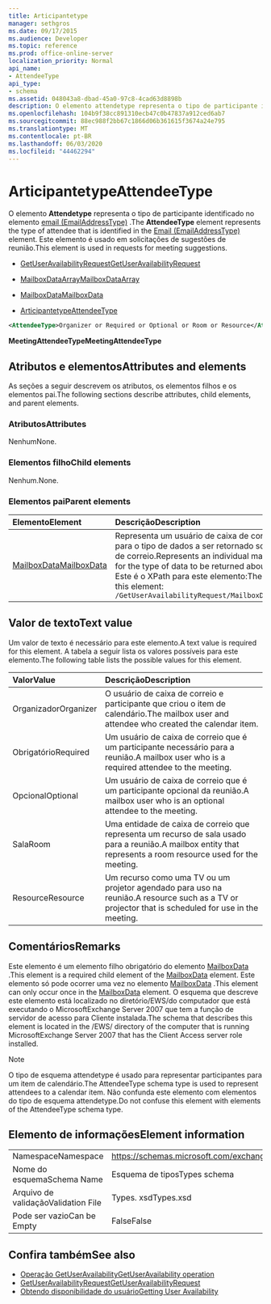 ```yaml
---
title: Articipantetype
manager: sethgros
ms.date: 09/17/2015
ms.audience: Developer
ms.topic: reference
ms.prod: office-online-server
localization_priority: Normal
api_name:
- AttendeeType
api_type:
- schema
ms.assetid: 048043a8-dbad-45a0-97c8-4cad63d8898b
description: O elemento attendetype representa o tipo de participante identificado no elemento email (EmailAddresstype). Este elemento é usado em solicitações de sugestões de reunião.
ms.openlocfilehash: 104b9f38cc891310ecb47c0b47837a912ced6ab7
ms.sourcegitcommit: 88ec988f2bb67c1866d06b361615f3674a24e795
ms.translationtype: MT
ms.contentlocale: pt-BR
ms.lasthandoff: 06/03/2020
ms.locfileid: "44462294"
---
```

# <a name="attendeetype"></a><span data-ttu-id="7c08a-104">Articipantetype</span><span class="sxs-lookup"><span data-stu-id="7c08a-104">AttendeeType</span></span>

<span data-ttu-id="7c08a-105">O elemento **Attendetype** representa o tipo de participante identificado no elemento [email (EmailAddressType)](email-emailaddresstype.md) .</span><span class="sxs-lookup"><span data-stu-id="7c08a-105">The **AttendeeType** element represents the type of attendee that is identified in the [Email (EmailAddressType)](email-emailaddresstype.md) element.</span></span> <span data-ttu-id="7c08a-106">Este elemento é usado em solicitações de sugestões de reunião.</span><span class="sxs-lookup"><span data-stu-id="7c08a-106">This element is used in requests for meeting suggestions.</span></span> 
  
- [<span data-ttu-id="7c08a-107">GetUserAvailabilityRequest</span><span class="sxs-lookup"><span data-stu-id="7c08a-107">GetUserAvailabilityRequest</span></span>](getuseravailabilityrequest.md)
  
- [<span data-ttu-id="7c08a-108">MailboxDataArray</span><span class="sxs-lookup"><span data-stu-id="7c08a-108">MailboxDataArray</span></span>](mailboxdataarray.md)
  
- [<span data-ttu-id="7c08a-109">MailboxData</span><span class="sxs-lookup"><span data-stu-id="7c08a-109">MailboxData</span></span>](mailboxdata.md)
  
- [<span data-ttu-id="7c08a-110">Articipantetype</span><span class="sxs-lookup"><span data-stu-id="7c08a-110">AttendeeType</span></span>](attendeetype.md)
  
```xml
<AttendeeType>Organizer or Required or Optional or Room or Resource</AttendeeType>
```

 <span data-ttu-id="7c08a-111">**MeetingAttendeeType**</span><span class="sxs-lookup"><span data-stu-id="7c08a-111">**MeetingAttendeeType**</span></span>
## <a name="attributes-and-elements"></a><span data-ttu-id="7c08a-112">Atributos e elementos</span><span class="sxs-lookup"><span data-stu-id="7c08a-112">Attributes and elements</span></span>

<span data-ttu-id="7c08a-113">As seções a seguir descrevem os atributos, os elementos filhos e os elementos pai.</span><span class="sxs-lookup"><span data-stu-id="7c08a-113">The following sections describe attributes, child elements, and parent elements.</span></span>
  
### <a name="attributes"></a><span data-ttu-id="7c08a-114">Atributos</span><span class="sxs-lookup"><span data-stu-id="7c08a-114">Attributes</span></span>

<span data-ttu-id="7c08a-115">Nenhum</span><span class="sxs-lookup"><span data-stu-id="7c08a-115">None.</span></span>
  
### <a name="child-elements"></a><span data-ttu-id="7c08a-116">Elementos filho</span><span class="sxs-lookup"><span data-stu-id="7c08a-116">Child elements</span></span>

<span data-ttu-id="7c08a-117">Nenhum.</span><span class="sxs-lookup"><span data-stu-id="7c08a-117">None.</span></span>
  
### <a name="parent-elements"></a><span data-ttu-id="7c08a-118">Elementos pai</span><span class="sxs-lookup"><span data-stu-id="7c08a-118">Parent elements</span></span>

|<span data-ttu-id="7c08a-119">**Elemento**</span><span class="sxs-lookup"><span data-stu-id="7c08a-119">**Element**</span></span>|<span data-ttu-id="7c08a-120">**Descrição**</span><span class="sxs-lookup"><span data-stu-id="7c08a-120">**Description**</span></span>|
|:-----|:-----|
|[<span data-ttu-id="7c08a-121">MailboxData</span><span class="sxs-lookup"><span data-stu-id="7c08a-121">MailboxData</span></span>](mailboxdata.md) <br/> |<span data-ttu-id="7c08a-122">Representa um usuário de caixa de correio individual e opções para o tipo de dados a ser retornado sobre o usuário da caixa de correio.</span><span class="sxs-lookup"><span data-stu-id="7c08a-122">Represents an individual mailbox user and options for the type of data to be returned about the mailbox user.</span></span>  <br/> <span data-ttu-id="7c08a-123">Este é o XPath para este elemento:</span><span class="sxs-lookup"><span data-stu-id="7c08a-123">The following is the XPath to this element:</span></span>  <br/>  `/GetUserAvailabilityRequest/MailboxDataArray[i]/MailboxData` <br/> |
   
## <a name="text-value"></a><span data-ttu-id="7c08a-124">Valor de texto</span><span class="sxs-lookup"><span data-stu-id="7c08a-124">Text value</span></span>

<span data-ttu-id="7c08a-125">Um valor de texto é necessário para este elemento.</span><span class="sxs-lookup"><span data-stu-id="7c08a-125">A text value is required for this element.</span></span> <span data-ttu-id="7c08a-126">A tabela a seguir lista os valores possíveis para este elemento.</span><span class="sxs-lookup"><span data-stu-id="7c08a-126">The following table lists the possible values for this element.</span></span>
  
|<span data-ttu-id="7c08a-127">**Valor**</span><span class="sxs-lookup"><span data-stu-id="7c08a-127">**Value**</span></span>|<span data-ttu-id="7c08a-128">**Descrição**</span><span class="sxs-lookup"><span data-stu-id="7c08a-128">**Description**</span></span>|
|:-----|:-----|
|<span data-ttu-id="7c08a-129">Organizador</span><span class="sxs-lookup"><span data-stu-id="7c08a-129">Organizer</span></span>  <br/> |<span data-ttu-id="7c08a-130">O usuário de caixa de correio e participante que criou o item de calendário.</span><span class="sxs-lookup"><span data-stu-id="7c08a-130">The mailbox user and attendee who created the calendar item.</span></span>  <br/> |
|<span data-ttu-id="7c08a-131">Obrigatório</span><span class="sxs-lookup"><span data-stu-id="7c08a-131">Required</span></span>  <br/> |<span data-ttu-id="7c08a-132">Um usuário de caixa de correio que é um participante necessário para a reunião.</span><span class="sxs-lookup"><span data-stu-id="7c08a-132">A mailbox user who is a required attendee to the meeting.</span></span>  <br/> |
|<span data-ttu-id="7c08a-133">Opcional</span><span class="sxs-lookup"><span data-stu-id="7c08a-133">Optional</span></span>  <br/> |<span data-ttu-id="7c08a-134">Um usuário de caixa de correio que é um participante opcional da reunião.</span><span class="sxs-lookup"><span data-stu-id="7c08a-134">A mailbox user who is an optional attendee to the meeting.</span></span>  <br/> |
|<span data-ttu-id="7c08a-135">Sala</span><span class="sxs-lookup"><span data-stu-id="7c08a-135">Room</span></span>  <br/> |<span data-ttu-id="7c08a-136">Uma entidade de caixa de correio que representa um recurso de sala usado para a reunião.</span><span class="sxs-lookup"><span data-stu-id="7c08a-136">A mailbox entity that represents a room resource used for the meeting.</span></span>  <br/> |
|<span data-ttu-id="7c08a-137">Resource</span><span class="sxs-lookup"><span data-stu-id="7c08a-137">Resource</span></span>  <br/> |<span data-ttu-id="7c08a-138">Um recurso como uma TV ou um projetor agendado para uso na reunião.</span><span class="sxs-lookup"><span data-stu-id="7c08a-138">A resource such as a TV or projector that is scheduled for use in the meeting.</span></span>  <br/> |
   
## <a name="remarks"></a><span data-ttu-id="7c08a-139">Comentários</span><span class="sxs-lookup"><span data-stu-id="7c08a-139">Remarks</span></span>

<span data-ttu-id="7c08a-140">Este elemento é um elemento filho obrigatório do elemento [MailboxData](mailboxdata.md) .</span><span class="sxs-lookup"><span data-stu-id="7c08a-140">This element is a required child element of the [MailboxData](mailboxdata.md) element.</span></span> <span data-ttu-id="7c08a-141">Este elemento só pode ocorrer uma vez no elemento [MailboxData](mailboxdata.md) .</span><span class="sxs-lookup"><span data-stu-id="7c08a-141">This element can only occur once in the [MailboxData](mailboxdata.md) element.</span></span> <span data-ttu-id="7c08a-142">O esquema que descreve este elemento está localizado no diretório/EWS/do computador que está executando o MicrosoftExchange Server 2007 que tem a função de servidor de acesso para Cliente instalada.</span><span class="sxs-lookup"><span data-stu-id="7c08a-142">The schema that describes this element is located in the /EWS/ directory of the computer that is running MicrosoftExchange Server 2007 that has the Client Access server role installed.</span></span> 
  
> [!NOTE]
> <span data-ttu-id="7c08a-143">O tipo de esquema attendetype é usado para representar participantes para um item de calendário.</span><span class="sxs-lookup"><span data-stu-id="7c08a-143">The AttendeeType schema type is used to represent attendees to a calendar item.</span></span> <span data-ttu-id="7c08a-144">Não confunda este elemento com elementos do tipo de esquema attendetype.</span><span class="sxs-lookup"><span data-stu-id="7c08a-144">Do not confuse this element with elements of the AttendeeType schema type.</span></span> 
  
## <a name="element-information"></a><span data-ttu-id="7c08a-145">Elemento de informações</span><span class="sxs-lookup"><span data-stu-id="7c08a-145">Element information</span></span>

|||
|:-----|:-----|
|<span data-ttu-id="7c08a-146">Namespace</span><span class="sxs-lookup"><span data-stu-id="7c08a-146">Namespace</span></span>  <br/> |https://schemas.microsoft.com/exchange/services/2006/types  <br/> |
|<span data-ttu-id="7c08a-147">Nome do esquema</span><span class="sxs-lookup"><span data-stu-id="7c08a-147">Schema Name</span></span>  <br/> |<span data-ttu-id="7c08a-148">Esquema de tipos</span><span class="sxs-lookup"><span data-stu-id="7c08a-148">Types schema</span></span>  <br/> |
|<span data-ttu-id="7c08a-149">Arquivo de validação</span><span class="sxs-lookup"><span data-stu-id="7c08a-149">Validation File</span></span>  <br/> |<span data-ttu-id="7c08a-150">Types. xsd</span><span class="sxs-lookup"><span data-stu-id="7c08a-150">Types.xsd</span></span>  <br/> |
|<span data-ttu-id="7c08a-151">Pode ser vazio</span><span class="sxs-lookup"><span data-stu-id="7c08a-151">Can be Empty</span></span>  <br/> |<span data-ttu-id="7c08a-152">False</span><span class="sxs-lookup"><span data-stu-id="7c08a-152">False</span></span>  <br/> |
   
## <a name="see-also"></a><span data-ttu-id="7c08a-153">Confira também</span><span class="sxs-lookup"><span data-stu-id="7c08a-153">See also</span></span>

- [<span data-ttu-id="7c08a-154">Operação GetUserAvailability</span><span class="sxs-lookup"><span data-stu-id="7c08a-154">GetUserAvailability operation</span></span>](getuseravailability-operation.md)
- [<span data-ttu-id="7c08a-155">GetUserAvailabilityRequest</span><span class="sxs-lookup"><span data-stu-id="7c08a-155">GetUserAvailabilityRequest</span></span>](getuseravailabilityrequest.md)
- [<span data-ttu-id="7c08a-156">Obtendo disponibilidade do usuário</span><span class="sxs-lookup"><span data-stu-id="7c08a-156">Getting User Availability</span></span>](https://msdn.microsoft.com/library/d4133fcb-9b0f-4e6b-aadf-a389da83516a%28Office.15%29.aspx)


